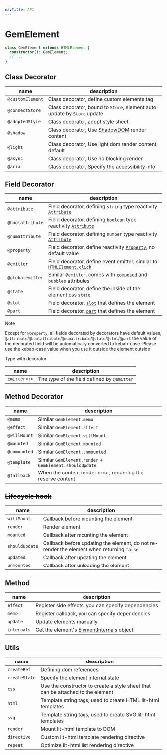 ```yaml
---
navTitle: API
---
```


# GemElement

```ts
class GemElement extends HTMLElement {
  constructor(): GemElement;
  // ...
}
```

## Class Decorator

| name             | description                                                              |
| ---------------- | ------------------------------------------------------------------------ |
| `@customElement` | Class decorator, define custom elements tag                              |
| `@connectStore`  | Class decorator, bound to `Store`, element auto update by `Store` update |
| `@adoptedStyle`  | Class decorator, adopt style sheet                                       |
| `@shadow`        | Class decorator, Use [ShadowDOM][10] render content                      |
| `@light`         | Class decorator, Use light dom render content, default                   |
| `@async`         | Class decorator, Use no blocking render                                  |
| `@aria`          | Class decorator, Specify the [accessibility][11] info                    |

## Field Decorator

| name             | description                                                                  |
| ---------------- | ---------------------------------------------------------------------------- |
| `@attribute`     | Field decorator, defining `string` type reactivity [`Attribute`][5]          |
| `@boolattribute` | Field decorator, defining `boolean` type reactivity [`Attribute`][5]         |
| `@numattribute`  | Field decorator, defining `number` type reactivity [`Attribute`][5]          |
| `@property`      | Field decorator, define reactivity [`Property`][6], no default value         |
| `@emitter`       | Field decorator, define event emitter, similar to [`HTMLElement.click`][4]   |
| `@globalemitter` | Similar `@emitter`, comes with [`composed`][7] and [`bubbles`][8] attributes |
| `@state`         | Field decorator, define the inside of the element css [`state`][1]           |
| `@slot`          | Field decorator, [`slot`][2] that defines the element                        |
| `@part`          | Field decorator, [`part`][3] that defines the element                        |

> [!NOTE]
> Except for `@property`, all fields decorated by decorators have default values, `@attribute`/`@boolattribute`/`@numattribute`/`@state`/`@slot`/`@part` the value of the decorated field will be automatically converted to kebab-case. Please use the kebab-case value when you use it outside the element outside

Type with decorator

| name         | description                                 |
| ------------ | ------------------------------------------- |
| `Emitter<T>` | The type of the field defined by `@emitter` |

## Method Decorator

| name         | description                                                  |
| ------------ | ------------------------------------------------------------ |
| `@memo`      | Similar `GemElement.memo`                                    |
| `@effect`    | Similar `GemElement.effect`                                  |
| `@willMount` | Similar `GemElement.willMount`                               |
| `@mounted`   | Similar `GemElement.mounted`                                 |
| `@unmounted` | Similar `GemElement.unmounted`                               |
| `@template`  | Similar `GemElement.render` + `GemElement.shouldUpdate`      |
| `@fallback`  | When the content render error, rendering the reserve content |


## ~~Lifecycle hook~~

| name           | description                                                                               |
| -------------- | ----------------------------------------------------------------------------------------- |
| `willMount`    | Callback before mounting the element                                                      |
| `render`       | Render element                                                                            |
| `mounted`      | Callback after mounting the element                                                       |
| `shouldUpdate` | Callback before updating the element, do not re-render the element when returning `false` |
| `updated`      | Callback after updating the element                                                       |
| `unmounted`    | Callback after unloading the element                                                      |

## Method

| name        | description                                         |
| ----------- | --------------------------------------------------- |
| `effect`    | Register side effects, you can specify dependencies |
| `memo`      | Register callback, you can specify dependencies     |
| `update`    | Update elements manually                            |
| `internals` | Get the element's [ElementInternals][12] object     |

[1]: https://github.com/w3c/webcomponents/blob/gh-pages/proposals/custom-states-and-state-pseudo-class.md
[2]: https://developer.mozilla.org/en-US/docs/Web/HTML/Global_attributes/slot
[3]: https://developer.mozilla.org/en-US/docs/Web/HTML/Global_attributes/part
[4]: https://developer.mozilla.org/en-US/docs/Web/API/HTMLElement/click
[5]: https://developer.mozilla.org/en-US/docs/Glossary/Attribute
[6]: https://developer.mozilla.org/en-US/docs/Glossary/property/JavaScript
[7]: https://developer.mozilla.org/en-US/docs/Web/API/Event/composed
[8]: https://developer.mozilla.org/en-US/docs/Web/API/Event/bubbles
[10]: https://developer.mozilla.org/en-US/docs/Web/API/Web_components/Using_shadow_DOM
[11]: https://developer.mozilla.org/en-US/docs/Web/API/ElementInternals#instance_properties_included_from_aria
[12]: https://html.spec.whatwg.org/multipage/custom-elements.html#the-elementinternals-interface

## Utils

| name          | description                                                                     |
| ------------- | ------------------------------------------------------------------------------- |
| `createRef`   | Defining dom references                                                         |
| `createState` | Specify the element internal state                                              |
| `css`         | Use the constructor to create a style sheet that can be attached to the element |
| `html`        | Template string tags, used to create HTML lit-html templates                    |
| `svg`         | Template string tags, used to create SVG lit-html templates                     |
| `render`      | Mount lit-html template to DOM                                                  |
| `directive`   | Custom lit-html template rendering directive                                    |
| `repeat`      | Optimize lit-html list rendering directive                                      |